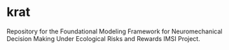 # krat
Repository for the Foundational Modeling Framework for Neuromechanical Decision Making Under Ecological Risks and Rewards IMSI Project.
